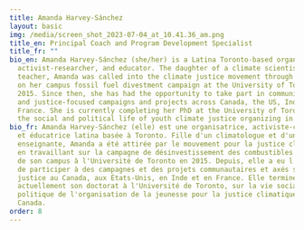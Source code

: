```yaml
---
title: Amanda Harvey-Sánchez
layout: basic
img: /media/screen_shot_2023-07-04_at_10.41.36_am.png
title_en: Principal Coach and Program Development Specialist
title_fr: ""
bio_en: Amanda Harvey-Sánchez (she/her) is a Latina Toronto-based organizer,
  activist-researcher, and educator. The daughter of a climate scientist and a
  teacher, Amanda was called into the climate justice movement through working
  on her campus fossil fuel divestment campaign at the University of Toronto in
  2015. Since then, she has had the opportunity to take part in community-based
  and justice-focused campaigns and projects across Canada, the US, India, and
  France. She is currently completing her PhD at the University of Toronto, on
  the social and political life of youth climate justice organizing in Canada.
bio_fr: Amanda Harvey-Sánchez (elle) est une organisatrice, activiste-chercheuse
  et éducatrice latina basée à Toronto. Fille d'un climatologue et d'une
  enseignante, Amanda a été attirée par le mouvement pour la justice climatique
  en travaillant sur la campagne de désinvestissement des combustibles fossiles
  de son campus à l'Université de Toronto en 2015. Depuis, elle a eu l'occasion
  de participer à des campagnes et des projets communautaires et axés sur la
  justice au Canada, aux États-Unis, en Inde et en France. Elle termine
  actuellement son doctorat à l'Université de Toronto, sur la vie sociale et
  politique de l'organisation de la jeunesse pour la justice climatique au
  Canada.
order: 8
---
```

